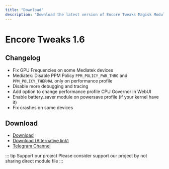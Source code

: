 ```yaml
---
title: "Download"
description: "Download the latest version of Encore Tweaks Magisk Module here"
---
```


# Encore Tweaks 1.6

## Changelog
- Fix GPU Frequencies on some Mediatek devices
- Mediatek: Disable PPM Policy `PPM_POLICY_PWR_THRO` and `PPM_POLICY_THERMAL` only on performance profile
- Disable more debugging and tracing
- Add option to change performance profile CPU Governor in WebUI
- Enable battery_saver module on powersave profile (if your kernel have it)
- Fix crashes on some devices

## Download
- [Download](https://en.shrinke.me/GW9faY)
- [Download (Alternative link)](https://sfl.gl/ClSBX)
- [Telegram Channel](https://rem01schannel.t.me)

::: tip Support our project
Please consider support our project by not sharing direct module file
:::

